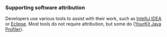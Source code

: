 <!--
   Licensed to the Apache Software Foundation (ASF) under one or more
   contributor license agreements.  See the NOTICE file distributed with
   this work for additional information regarding copyright ownership.
   The ASF licenses this file to You under the Apache License, Version 2.0
   (the "License"); you may not use this file except in compliance with
   the License.  You may obtain a copy of the License at

       http://www.apache.org/licenses/LICENSE-2.0

   Unless required by applicable law or agreed to in writing, software
   distributed under the License is distributed on an "AS IS" BASIS,
   WITHOUT WARRANTIES OR CONDITIONS OF ANY KIND, either express or implied.
   See the License for the specific language governing permissions and
   limitations under the License.
  -->

### Supporting software attribution

Developers use various tools to assist with their work, such as 
[IntelliJ IDEA](http://www.jetbrains.com/idea/opensource/) or 
[Eclipse](http://www.eclipse.org/). Most tools do not require attribution, but some do 
([YourKit Java Profiler](http://www.yourkit.com/)).

